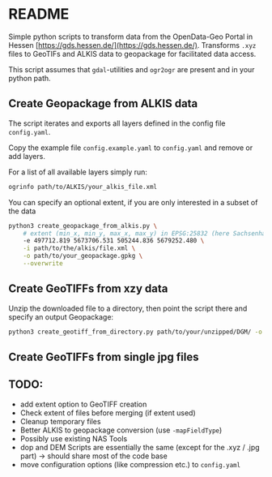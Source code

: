 # README

Simple python scripts to transform data from the OpenData-Geo Portal
in Hessen [https://gds.hessen.de/](https://gds.hessen.de/). Transforms `.xyz` files to GeoTIFs and
ALKIS data to geopackage for facilitated data access.

This script assumes that `gdal`-utilities and `ogr2ogr` are present and in your
python path.

## Create Geopackage from ALKIS data

The script iterates and exports all layers defined in the config file `config.yaml`.

Copy the example file `config.example.yaml` to `config.yaml` and remove or add layers.

For a list of all available layers simply run:

```bash
ogrinfo path/to/ALKIS/your_alkis_file.xml
```

You can specify an optional extent, if you are only interested in a subset of the data

```bash
python3 create_geopackage_from_alkis.py \
    # extent (min_x, min_y, max_x, max_y) in EPSG:25832 (here Sachsenhausen)
    -e 497712.819 5673706.531 505244.836 5679252.480 \
    -i path/to/the/alkis/file.xml \
    -o path/to/your_geopackage.gpkg \
    --overwrite
```

## Create GeoTIFFs from xzy data

Unzip the downloaded file to a directory, then point the script there and specify an output Geopackage:

```bash
python3 create_geotiff_from_directory.py path/to/your/unzipped/DGM/ -o path/to/your_geopackage.gpkg
```

## Create GeoTIFFs from single jpg files 

## TODO:

- add extent option to GeoTIFF creation 
- Check extent of files before merging (if extent used)
- Cleanup temporary files
- Better ALKIS to geopackage conversion (use `-mapFieldType`)
- Possibly use existing NAS Tools 
- dop and DEM Scripts are essentially the same (except for the .xyz / .jpg part) -> should share most of the 
    code base
- move configuration options (like compression etc.) to `config.yaml`


